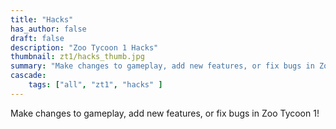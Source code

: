 ```yaml
---
title: "Hacks"
has_author: false
draft: false
description: "Zoo Tycoon 1 Hacks"
thumbnail: zt1/hacks_thumb.jpg
summary: "Make changes to gameplay, add new features, or fix bugs in Zoo Tycoon 1!"
cascade:
    tags: ["all", "zt1", "hacks" ]
---
```


Make changes to gameplay, add new features, or fix bugs in Zoo Tycoon 1!